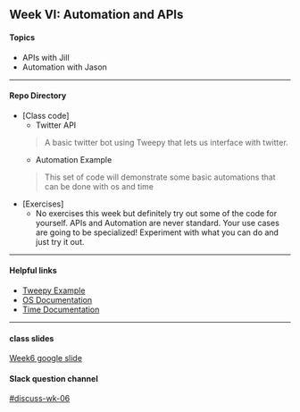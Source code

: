 ## Week VI: Automation and APIs

#### Topics
- APIs with Jill
- Automation with Jason
---

#### Repo Directory
- [Class code]
  - Twitter API
  > A basic twitter bot using Tweepy that lets us interface with twitter.
  - Automation Example 
  > This set of code will demonstrate some basic automations that can be done with os and time
- [Exercises]
  - No exercises this week but definitely try out some of the code for yourself. APIs and Automation are never standard. Your use cases are going to be specialized! Experiment with what you can do and just try it out.
---

#### Helpful links
- [Tweepy Example](https://realpython.com/twitter-bot-python-tweepy/)
- [OS Documentation](https://docs.python.org/3/library/os.html)
- [Time Documentation](https://docs.python.org/3/library/time.html?highlight=time#module-time)

---

#### class slides
[Week6 google slide](https://docs.google.com/presentation/d/1OX1VJCn69t0UrNhGz2BOzSqLybpKyfZTmvFMw950bIE/)


#### Slack question channel
[#discuss-wk-06](https://parsonspython-spx9490.slack.com/archives/C013F00J7CP)

